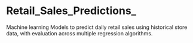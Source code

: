 # Retail_Sales_Predictions_
Machine learning Models to predict daily retail sales using historical store data, with evaluation across multiple regression algorithms.
